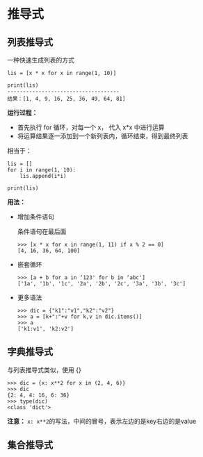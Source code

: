 # 推导式

## 列表推导式

 一种快速生成列表的方式 

```
lis = [x * x for x in range(1, 10)]

print(lis)
------------------------------------
结果：[1, 4, 9, 16, 25, 36, 49, 64, 81]
```

**运行过程：**

+ 首先执行 for 循环，对每一个 x， 代入 x*x 中进行运算 
+ 将运算结果逐一添加到一个新列表内，循环结束，得到最终列表 

相当于：

```
lis = []
for i in range(1, 10):
    lis.append(i*i)

print(lis)
```

**用法：**

+ 增加条件语句

  条件语句在最后面

  ```
  >>> [x * x for x in range(1, 11) if x % 2 == 0]
  [4, 16, 36, 64, 100]
  ```

+ 嵌套循环

  ```
  >>> [a + b for a in ‘123' for b in ‘abc']
  ['1a', '1b', '1c', '2a', '2b', '2c', '3a', '3b', '3c']
  ```

+ 更多语法

  ```
  >>> dic = {"k1":"v1","k2":"v2"}
  >>> a = [k+":"+v for k,v in dic.items()]
  >>> a
  ['k1:v1', 'k2:v2']
  ```

## 字典推导式

与列表推导式类似，使用 {} 

```
>>> dic = {x: x**2 for x in (2, 4, 6)}
>>> dic
{2: 4, 4: 16, 6: 36}
>>> type(dic)
<class 'dict'>
```

**注意：** `x: x**2`的写法，中间的冒号，表示左边的是key右边的是value 

## 集合推导式

